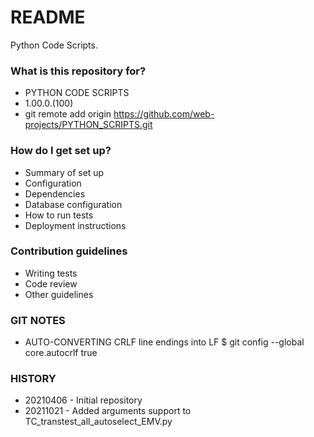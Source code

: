# README #

Python Code Scripts.

### What is this repository for? ###

* PYTHON CODE SCRIPTS
* 1.00.0.(100)
* git remote add origin https://github.com/web-projects/PYTHON_SCRIPTS.git

### How do I get set up? ###

* Summary of set up
* Configuration
* Dependencies
* Database configuration
* How to run tests
* Deployment instructions

### Contribution guidelines ###

* Writing tests
* Code review
* Other guidelines

### GIT NOTES ###

*  AUTO-CONVERTING CRLF line endings into LF
   $ git config --global core.autocrlf true
   
### HISTORY ###

* 20210406 - Initial repository
* 20211021 - Added arguments support to TC_transtest_all_autoselect_EMV.py
